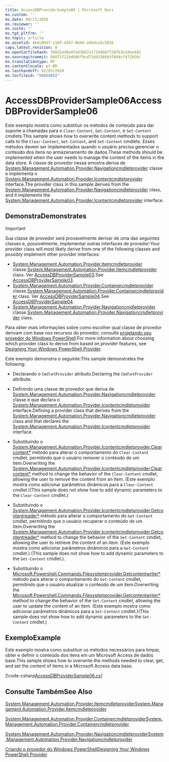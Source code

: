 ```yaml
---
title: AccessDBProviderSample06 | Microsoft Docs
ms.custom: ''
ms.date: 09/13/2016
ms.reviewer: ''
ms.suite: ''
ms.tgt_pltfrm: ''
ms.topic: article
ms.assetid: 46dc0657-110f-4367-8bb6-a95dca2c5016
caps.latest.revision: 8
ms.openlocfilehash: 59832ed8a4fad3b07a171946bff28fb3e1dbe442
ms.sourcegitcommit: b6871f21bd666f9cd71dd336bb3f844cf472b56c
ms.translationtype: MT
ms.contentlocale: pt-BR
ms.lasthandoff: 02/03/2019
ms.locfileid: "56854652"
---
```

# <a name="accessdbprovidersample06"></a><span data-ttu-id="a9009-102">AccessDBProviderSample06</span><span class="sxs-lookup"><span data-stu-id="a9009-102">AccessDBProviderSample06</span></span>

<span data-ttu-id="a9009-103">Este exemplo mostra como substituir os métodos de conteúdo para dar suporte a chamadas para o `Clear-Content`, `Get-Content`, e `Set-Content` cmdlets.</span><span class="sxs-lookup"><span data-stu-id="a9009-103">This sample shows how to overwrite content methods to support calls to the `Clear-Content`, `Get-Content`, and `Set-Content` cmdlets.</span></span> <span data-ttu-id="a9009-104">Esses métodos devem ser implementados quando o usuário precisa gerenciar o conteúdo dos itens no armazenamento de dados.</span><span class="sxs-lookup"><span data-stu-id="a9009-104">These methods should be implemented when the user needs to manage the content of the items in the data store.</span></span> <span data-ttu-id="a9009-105">A classe de provedor nessa amostra deriva de [System.Management.Automation.Provider.Navigationcmdletprovider](/dotnet/api/System.Management.Automation.Provider.NavigationCmdletProvider) classe e implementa o [ System.Management.Automation.Provider.Icontentcmdletprovider](/dotnet/api/System.Management.Automation.Provider.IContentCmdletProvider) interface.</span><span class="sxs-lookup"><span data-stu-id="a9009-105">The provider class in this sample derives from the [System.Management.Automation.Provider.Navigationcmdletprovider](/dotnet/api/System.Management.Automation.Provider.NavigationCmdletProvider) class, and it implements the [System.Management.Automation.Provider.Icontentcmdletprovider](/dotnet/api/System.Management.Automation.Provider.IContentCmdletProvider) interface.</span></span>

## <a name="demonstrates"></a><span data-ttu-id="a9009-106">Demonstra</span><span class="sxs-lookup"><span data-stu-id="a9009-106">Demonstrates</span></span>

> [!IMPORTANT]
> <span data-ttu-id="a9009-107">Sua classe de provedor será provavelmente derivar de uma das seguintes classes e, possivelmente, implementar outras interfaces de provedor:</span><span class="sxs-lookup"><span data-stu-id="a9009-107">Your provider class will most likely derive from one of the following classes and possibly implement other provider interfaces:</span></span>
>
> -   <span data-ttu-id="a9009-108">[System.Management.Automation.Provider.Itemcmdletprovider](/dotnet/api/System.Management.Automation.Provider.ItemCmdletProvider) classe.</span><span class="sxs-lookup"><span data-stu-id="a9009-108">[System.Management.Automation.Provider.Itemcmdletprovider](/dotnet/api/System.Management.Automation.Provider.ItemCmdletProvider) class.</span></span> <span data-ttu-id="a9009-109">Ver [AccessDBProviderSample03](./accessdbprovidersample03.md).</span><span class="sxs-lookup"><span data-stu-id="a9009-109">See [AccessDBProviderSample03](./accessdbprovidersample03.md).</span></span>
> -   <span data-ttu-id="a9009-110">[System.Management.Automation.Provider.Containercmdletprovider](/dotnet/api/System.Management.Automation.Provider.ContainerCmdletProvider) classe.</span><span class="sxs-lookup"><span data-stu-id="a9009-110">[System.Management.Automation.Provider.Containercmdletprovider](/dotnet/api/System.Management.Automation.Provider.ContainerCmdletProvider) class.</span></span> <span data-ttu-id="a9009-111">Ver [AccessDBProviderSample04](./accessdbprovidersample04.md).</span><span class="sxs-lookup"><span data-stu-id="a9009-111">See [AccessDBProviderSample04](./accessdbprovidersample04.md).</span></span>
> -   <span data-ttu-id="a9009-112">[System.Management.Automation.Provider.Navigationcmdletprovider](/dotnet/api/System.Management.Automation.Provider.NavigationCmdletProvider) classe.</span><span class="sxs-lookup"><span data-stu-id="a9009-112">[System.Management.Automation.Provider.Navigationcmdletprovider](/dotnet/api/System.Management.Automation.Provider.NavigationCmdletProvider) class.</span></span>
>
> <span data-ttu-id="a9009-113">Para obter mais informações sobre como escolher qual classe de provedor derivam com base nos recursos do provedor, consulte [projetando seu provedor do Windows PowerShell](./provider-types.md).</span><span class="sxs-lookup"><span data-stu-id="a9009-113">For more information about choosing which provider class to derive from based on provider features, see [Designing Your Windows PowerShell Provider](./provider-types.md).</span></span>

<span data-ttu-id="a9009-114">Este exemplo demonstra o seguinte:</span><span class="sxs-lookup"><span data-stu-id="a9009-114">This sample demonstrates the following:</span></span>

- <span data-ttu-id="a9009-115">Declarando o `CmdletProvider` atributo.</span><span class="sxs-lookup"><span data-stu-id="a9009-115">Declaring the `CmdletProvider` attribute.</span></span>

- <span data-ttu-id="a9009-116">Definindo uma classe de provedor que deriva de [System.Management.Automation.Provider.Navigationcmdletprovider](/dotnet/api/System.Management.Automation.Provider.NavigationCmdletProvider) classe e que declara o [ System.Management.Automation.Provider.Icontentcmdletprovider](/dotnet/api/System.Management.Automation.Provider.IContentCmdletProvider) interface.</span><span class="sxs-lookup"><span data-stu-id="a9009-116">Defining a provider class that derives from the [System.Management.Automation.Provider.Navigationcmdletprovider](/dotnet/api/System.Management.Automation.Provider.NavigationCmdletProvider) class and that declares the [System.Management.Automation.Provider.Icontentcmdletprovider](/dotnet/api/System.Management.Automation.Provider.IContentCmdletProvider) interface.</span></span>

- <span data-ttu-id="a9009-117">Substituindo o [System.Management.Automation.Provider.Icontentcmdletprovider.Clearcontent\*](/dotnet/api/System.Management.Automation.Provider.IContentCmdletProvider.ClearContent) método para alterar o comportamento do `Clear-Content` cmdlet, permitindo que o usuário remover o conteúdo de um item.</span><span class="sxs-lookup"><span data-stu-id="a9009-117">Overwriting the [System.Management.Automation.Provider.Icontentcmdletprovider.Clearcontent\*](/dotnet/api/System.Management.Automation.Provider.IContentCmdletProvider.ClearContent) method to change the behavior of the `Clear-Content` cmdlet, allowing the user to remove the content from an item.</span></span> <span data-ttu-id="a9009-118">(Este exemplo mostra como adicionar parâmetros dinâmicos para a `Clear-Content` cmdlet.)</span><span class="sxs-lookup"><span data-stu-id="a9009-118">(This sample does not show how to add dynamic parameters to the `Clear-Content` cmdlet.)</span></span>

- <span data-ttu-id="a9009-119">Substituindo o [System.Management.Automation.Provider.Icontentcmdletprovider.Getcontentreader\*](/dotnet/api/System.Management.Automation.Provider.IContentCmdletProvider.GetContentReader) método para alterar o comportamento do `Get-Content` cmdlet, permitindo que o usuário recuperar o conteúdo de um item.</span><span class="sxs-lookup"><span data-stu-id="a9009-119">Overwriting the [System.Management.Automation.Provider.Icontentcmdletprovider.Getcontentreader\*](/dotnet/api/System.Management.Automation.Provider.IContentCmdletProvider.GetContentReader) method to change the behavior of the `Get-Content` cmdlet, allowing the user to retrieve the content of an item.</span></span> <span data-ttu-id="a9009-120">(Este exemplo mostra como adicionar parâmetros dinâmicos para a `Get-Content` cmdlet.).</span><span class="sxs-lookup"><span data-stu-id="a9009-120">(This sample does not show how to add dynamic parameters to the `Get-Content` cmdlet.).</span></span>

- <span data-ttu-id="a9009-121">Substituindo o [Microsoft.Powershell.Commands.Filesystemprovider.Getcontentwriter\*](/dotnet/api/Microsoft.PowerShell.Commands.FileSystemProvider.GetContentWriter) método para alterar o comportamento do `Set-Content` cmdlet, permitindo que o usuário atualizar o conteúdo de um item.</span><span class="sxs-lookup"><span data-stu-id="a9009-121">Overwriting the [Microsoft.Powershell.Commands.Filesystemprovider.Getcontentwriter\*](/dotnet/api/Microsoft.PowerShell.Commands.FileSystemProvider.GetContentWriter) method to change the behavior of the `Set-Content` cmdlet, allowing the user to update the content of an item.</span></span> <span data-ttu-id="a9009-122">(Este exemplo mostra como adicionar parâmetros dinâmicos para a `Set-Content` cmdlet.)</span><span class="sxs-lookup"><span data-stu-id="a9009-122">(This sample does not show how to add dynamic parameters to the `Set-Content` cmdlet.)</span></span>

## <a name="example"></a><span data-ttu-id="a9009-123">Exemplo</span><span class="sxs-lookup"><span data-stu-id="a9009-123">Example</span></span>

<span data-ttu-id="a9009-124">Este exemplo mostra como substituir os métodos necessários para limpar, obter e definir o conteúdo dos itens em um Microsoft Access de dados base.</span><span class="sxs-lookup"><span data-stu-id="a9009-124">This sample shows how to overwrite the methods needed to clear, get, and set the content of items in a Microsoft Access data base.</span></span>

[!code-csharp[AccessDBProviderSample06.cs](../../powershell-sdk-samples/SDK-2.0/csharp/AccessDBProviderSample06/AccessDBProviderSample06.cs#L11-L2399 "AccessDBProviderSample06.cs")]

## <a name="see-also"></a><span data-ttu-id="a9009-125">Consulte Também</span><span class="sxs-lookup"><span data-stu-id="a9009-125">See Also</span></span>

[<span data-ttu-id="a9009-126">System.Management.Automation.Provider.Itemcmdletprovider</span><span class="sxs-lookup"><span data-stu-id="a9009-126">System.Management.Automation.Provider.Itemcmdletprovider</span></span>](/dotnet/api/System.Management.Automation.Provider.ItemCmdletProvider)

[<span data-ttu-id="a9009-127">System.Management.Automation.Provider.Containercmdletprovider</span><span class="sxs-lookup"><span data-stu-id="a9009-127">System.Management.Automation.Provider.Containercmdletprovider</span></span>](/dotnet/api/System.Management.Automation.Provider.ContainerCmdletProvider)

[<span data-ttu-id="a9009-128">System.Management.Automation.Provider.Navigationcmdletprovider</span><span class="sxs-lookup"><span data-stu-id="a9009-128">System.Management.Automation.Provider.Navigationcmdletprovider</span></span>](/dotnet/api/System.Management.Automation.Provider.NavigationCmdletProvider)

[<span data-ttu-id="a9009-129">Criando o provedor do Windows PowerShell</span><span class="sxs-lookup"><span data-stu-id="a9009-129">Designing Your Windows PowerShell Provider</span></span>](./provider-types.md)